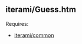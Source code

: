iterami/Guess.htm
-----------------

Requires:
* [iterami/common](https://github.com/iterami/common)
